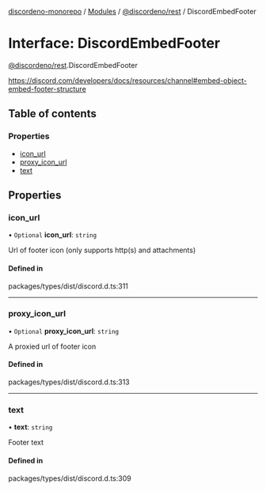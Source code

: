 [discordeno-monorepo](../README.md) / [Modules](../modules.md) / [@discordeno/rest](../modules/discordeno_rest.md) / DiscordEmbedFooter

# Interface: DiscordEmbedFooter

[@discordeno/rest](../modules/discordeno_rest.md).DiscordEmbedFooter

https://discord.com/developers/docs/resources/channel#embed-object-embed-footer-structure

## Table of contents

### Properties

- [icon_url](discordeno_rest.DiscordEmbedFooter.md#icon_url)
- [proxy_icon_url](discordeno_rest.DiscordEmbedFooter.md#proxy_icon_url)
- [text](discordeno_rest.DiscordEmbedFooter.md#text)

## Properties

### icon_url

• `Optional` **icon_url**: `string`

Url of footer icon (only supports http(s) and attachments)

#### Defined in

packages/types/dist/discord.d.ts:311

---

### proxy_icon_url

• `Optional` **proxy_icon_url**: `string`

A proxied url of footer icon

#### Defined in

packages/types/dist/discord.d.ts:313

---

### text

• **text**: `string`

Footer text

#### Defined in

packages/types/dist/discord.d.ts:309
